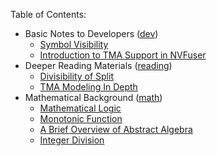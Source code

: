 Table of Contents:

- Basic Notes to Developers ([dev](dev/))
  - [Symbol Visibility](dev/visibility.md)
  - [Introduction to TMA Support in NVFuser](dev/tma.md)
- Deeper Reading Materials ([reading](reading/))
  - [Divisibility of Split](reading/divisibility-of-split.md)
  - [TMA Modeling In Depth](reading/tma-modeling-in-depth.md)
- Mathematical Background ([math](math/))
  - [Mathematical Logic](math/logic.md)
  - [Monotonic Function](math/monotonic-function.md)
  - [A Brief Overview of Abstract Algebra](math/abstract-algebra.md)
  - [Integer Division](math/integer-division.md)
